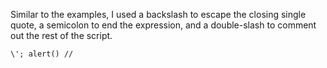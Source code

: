 Similar to the examples, I used a backslash to escape the closing single quote, a semicolon to end the expression, and a double-slash to comment out the rest of the script.

`\'; alert() //`